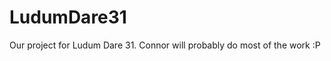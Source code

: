 LudumDare31
===========

Our project for Ludum Dare 31. Connor will probably do most of the work :P
